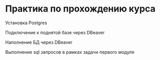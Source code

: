 # Практика по прохождению курса

Установка Postgres

Подключение к поднятой базе через DBeaver

Наполнение БД через DBeaver

Выполнение sql запросов в рамках задачи первого модуля
